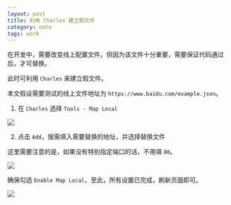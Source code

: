 ```yaml
---
layout: post
title: 利用 Charles 建立假文件
category: note
tags: work
---
```


在开发中，需要改变线上配置文件。但因为该文件十分重要，需要保证代码通过后，才可替换。

此时可利用 `Charles` 来建立假文件。

本文假设需要测试的线上文件地址为 `https://www.baidu.com/example.json`。

1. 在 `Charles` 选择 `Tools - Map Local`

![](http://ww1.sinaimg.cn/large/007epDtPgy1g0s3g2hew6j312w0qu1ee.jpg)

2. 点击 `Add`，按需填入需要替换的地址，并选择替换文件

这里需要注意的是，如果没有特别指定端口的话，不用填 `80`。

![](http://ww1.sinaimg.cn/large/007epDtPgy1g0s3hd6emtj30wg0toqb3.jpg)

确保勾选 `Enable Map Local`，至此，所有设置已完成，刷新页面即可。

![](http://ww1.sinaimg.cn/large/007epDtPgy1g0s3kx9mifj31080own3y.jpg)
